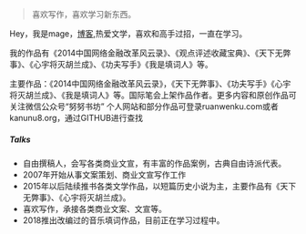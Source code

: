 >喜欢写作，喜欢学习新东西。

Hey，我是mage，[博客](https://kanunu8.org),热爱文学，喜欢和高手过招，一直在学习。

我的作品有《2014中国网络金融改革风云录》、《观点评述收藏宝典》、《天下无弊事》、《心宇将灭胡兰成》、《功夫写手》《我是填词人》等。


主要作品：《2014中国网络金融改革风云录》，《天下无弊事》、《功夫写手》《心宇将灭胡兰成》、《我是填词人》等。国际笔会上架作品作者。更多内容和原创作品可关注微信公众号“努努书坊”
个人网站和部分作品可登录ruanwenku.com或者kanunu8.org，通过GITHUB进行查找

##### Talks

- 自由撰稿人，会写各类商业文宣，有丰富的作品案例，古典自由诗派代表。
- 2007年开始从事文案策划、商业文宣写作工作
- 2015年以后陆续推书各类文学作品，以短篇历史小说为主，主要作品有《天下无弊事》、《心宇将灭胡兰成》。
- 喜欢写作，承接各类商业文案、文宣等。
- 2018推出改编过的音乐填词作品，目前正在学习过程中。

